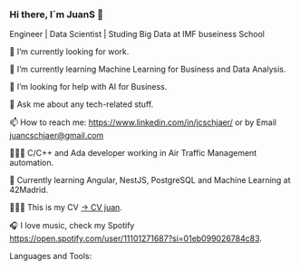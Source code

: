 ### Hi there, I´m JuanS 👋

Engineer | Data Scientist | Studing Big Data at IMF buseiness School

🔭 I’m currently looking for work.

🌱 I’m currently learning Machine Learning for Business and Data Analysis.

🤔 I’m looking for help with AI for Business.

💬 Ask me about any tech-related stuff.

📫 How to reach me: https://www.linkedin.com/in/jcschjaer/ or by Email juancschjaer@gmail.com 

🧑🏻‍💻 C/C++ and Ada developer working in Air Traffic Management automation.

🌱 Currently learning Angular, NestJS, PostgreSQL and Machine Learning at 42Madrid.

👨🏻‍🎓 This is my  CV [-> CV juan](file:///C:/Users/juanS/OneDrive/Escritorio/Master%20IMF/Juan%20schjaer-CV.pdf). 

🎧 I love music, check my Spotify https://open.spotify.com/user/11101271687?si=01eb099026784c83.


Languages and Tools:
